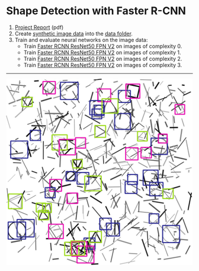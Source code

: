 # Shape Detection with Faster R-CNN
1. [Project Report](./CAS-ADS_Final-Project_Kraehenbuehl.pdf) (pdf)
2. Create [synthetic image data](./data.ipynb) into the [data folder](./data).
3. Train and evaluate neural networks on the image data:
    - Train [Faster RCNN ResNet50 FPN V2](./faster_rcnn_training-0.ipynb) on images of complexity 0.
    - Train [Faster RCNN ResNet50 FPN V2](./faster_rcnn_training-1.ipynb) on images of complexity 1.
    - Train [Faster RCNN ResNet50 FPN V2](./faster_rcnn_training-2.ipynb) on images of complexity 2.
    - Train [Faster RCNN ResNet50 FPN V2](./faster_rcnn_training-3.ipynb) on images of complexity 3.

----
![Object detection](./outputs/inference/data-2/test0000.jpg)
